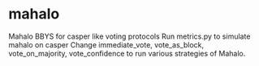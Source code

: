 # mahalo
Mahalo BBYS for casper like voting protocols
Run metrics.py to simulate mahalo on casper
Change immediate_vote, vote_as_block, vote_on_majority, vote_confidence to run various strategies of Mahalo. 
